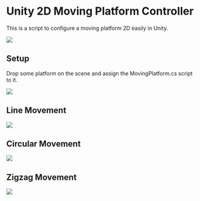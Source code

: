 # Unity 2D Moving Platform Controller

This is a script to configure a moving platform 2D easily in Unity.

![](https://i.imgur.com/X5SnsSI.gifv)

## Setup

Drop some platform on the scene and assign the MovingPlatform.cs script to it.

![](https://i.imgur.com/5OkYDfv.gifv)

## Line Movement

![](https://i.imgur.com/2em1TJv.gifv)

## Circular Movement 

![](https://i.imgur.com/WXMrRAj.gifv)

## Zigzag Movement 

![](https://i.imgur.com/rtlKzk8.gifv)
